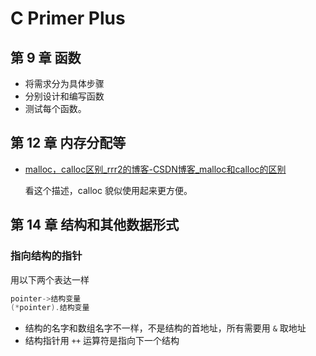 # C Primer Plus

## 第 9 章 函数

- 将需求分为具体步骤
- 分别设计和编写函数
- 测试每个函数。

## 第 12 章 内存分配等

- [malloc，calloc区别_rrr2的博客-CSDN博客_malloc和calloc的区别](https://blog.csdn.net/qq_35608277/article/details/79467539)

  看这个描述，calloc 貌似使用起来更方便。

## 第 14 章 结构和其他数据形式

### 指向结构的指针

用以下两个表达一样

```c
pointer->结构变量 
(*pointer).结构变量
```

- 结构的名字和数组名字不一样，不是结构的首地址，所有需要用  `&` 取地址
- 结构指针用  `++` 运算符是指向下一个结构

